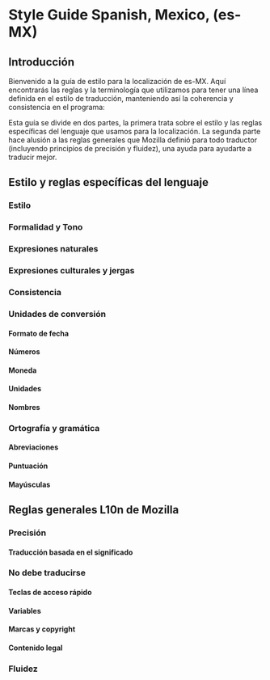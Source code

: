 # Style Guide Spanish, Mexico, (es-MX)

## Introducción

Bienvenido a la guía de estilo para la localización de es-MX. Aquí encontrarás las reglas y la terminología que utilizamos para tener una línea definida en el estilo de traducción, manteniendo así la coherencia y consistencia en el programa:

Esta guía se divide en dos partes, la primera trata sobre el estilo y las reglas específicas del lenguaje que usamos para la localización. La segunda parte hace alusión a las reglas generales que Mozilla definió para todo traductor (incluyendo principios de precisión y fluidez), una ayuda para ayudarte a traducir mejor.

## Estilo y reglas específicas del lenguaje

### Estilo

### Formalidad y Tono

### Expresiones naturales

### Expresiones culturales y jergas

### Consistencia

### Unidades de conversión

#### Formato de fecha

#### Números

#### Moneda

#### Unidades

#### Nombres

### Ortografía y gramática

#### Abreviaciones

#### Puntuación

#### Mayúsculas

## Reglas generales L10n de Mozilla

### Precisión

#### Traducción basada en el significado

### No debe traducirse

#### Teclas de acceso rápido

#### Variables

#### Marcas y copyright

#### Contenido legal

### Fluidez
